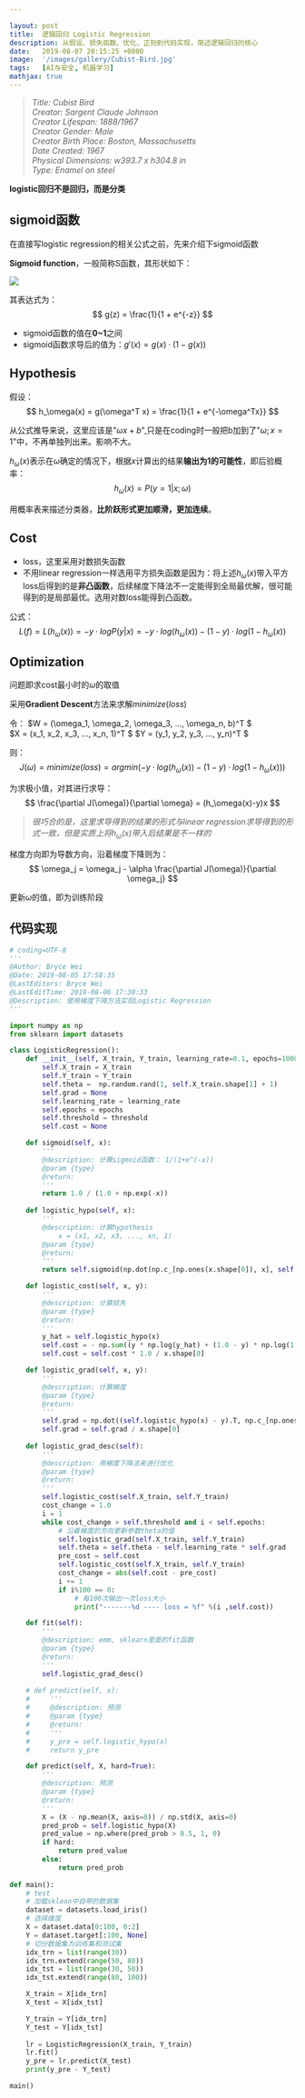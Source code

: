 ```yaml
---

layout: post
title:  逻辑回归 Logistic Regression
description: 从假设、损失函数、优化、正则到代码实现，简述逻辑回归的核心
date:   2019-08-07 20:15:25 +0800
image:  '/images/gallery/Cubist-Bird.jpg'
tags:   [AI与安全, 机器学习]
mathjax: true
---
```


> <cite>Title: Cubist Bird  
Creator: Sargent Claude Johnson  
Creator Lifespan: 1888/1967  
Creator Gender: Male  
Creator Birth Place: Boston, Massachusetts  
Date Created: 1967  
Physical Dimensions: w393.7 x h304.8 in  
Type: Enamel on steel  </cite>  

**logistic回归不是回归，而是分类**

## sigmoid函数  

在直接写logistic regression的相关公式之前，先来介绍下sigmoid函数  

**Sigmoid function**，一般简称S函数，其形状如下：  

<img src="/images/posts/ai_sec/sigmoid.png"/>

其表达式为：
$$
g(z) = \frac{1}{1 + e^{-z}}
$$  

- sigmoid函数的值在**0~1**之间
- sigmoid函数求导后的值为：$g'(x) = g(x)·(1-g(x))$

## Hypothesis

假设：
$$
h_\omega(x) = g(\omega^T x) = \frac{1}{1 + e^{-\omega^Tx}}
$$
  
从公式推导来说，这里应该是"$\omega x+b$",只是在coding时一般把b加到了"$\omega;x=1$"中，不再单独列出来。影响不大。  

$h_\omega(x)$表示在$\omega$确定的情况下，根据$x$计算出的结果**输出为1的可能性**，即后验概率：
$$
h_\omega(x) = P(y=1|x;\omega)
$$

用概率表来描述分类器，**比阶跃形式更加顺滑，更加连续**。

## Cost

- loss，这里采用对数损失函数
- 不用linear regression一样选用平方损失函数是因为：将上述$h_\omega(x)$带入平方loss后得到的是**非凸函数**，后续梯度下降法不一定能得到全局最优解，很可能得到的是局部最优。选用对数loss能得到凸函数。  

公式：
$$
L(f)=L(h_\omega(x)) = -y·logP(y|x) = -y·log(h_\omega(x)) - (1-y)·log(1-h_\omega(x))
$$

## Optimization

问题即求cost最小时的$\omega$的取值  

采用**Gradient Descent**方法来求解$minimize(loss)$  

令：
$W = (\omega_1, \omega_2, \omega_3, ..., \omega_n, b)^T $  
$X = (x_1, x_2, x_3, ..., x_n, 1)^T $
$Y = (y_1, y_2, y_3, ..., y_n)^T $

则：  
$$
 J(\omega) = minimize(loss) = arg min(-y·log(h_\omega(x)) - (1-y)·log(1-h_\omega(x)))
$$

为求极小值，对其进行求导：  
$$
 \frac{\partial J(\omega)}{\partial \omega} = (h_\omega(x)-y)x
$$

> <cite>很巧合的是，这里求导得到的结果的形式与linear regression求导得到的形式一致，但是实质上将$h_\omega(x)$带入后结果是不一样的</cite>

梯度方向即为导数方向，沿着梯度下降则为：  
$$
\omega_j = \omega_j - \alpha \frac{\partial J(\omega)}{\partial \omega_j}
$$

更新$\omega$的值，即为训练阶段  

## 代码实现

```python
# coding=UTF-8
'''
@Author: Bryce Wei
@Date: 2019-08-05 17:58:35
@LastEditors: Bryce Wei
@LastEditTime: 2019-08-06 17:30:33
@Description: 使用梯度下降方法实现Logistic Regression
'''

import numpy as np 
from sklearn import datasets

class LogisticRegression():
    def __init__(self, X_train, Y_train, learning_rate=0.1, epochs=10000, threshold=0.0001):
        self.X_train = X_train
        self.Y_train = Y_train
        self.theta =  np.random.rand(1, self.X_train.shape[1] + 1)
        self.grad = None
        self.learning_rate = learning_rate
        self.epochs = epochs
        self.threshold = threshold
        self.cost = None

    def sigmoid(self, x):
        '''
        @description: 计算sigmoid函数： 1/(1+e^(-x))
        @param {type} 
        @return: 
        '''
        return 1.0 / (1.0 + np.exp(-x))
        
    def logistic_hypo(self, x):
        '''
        @description: 计算hypothesis
            x = (x1, x2, x3, ..., xn, 1)
        @param {type} 
        @return: 
        '''
        return self.sigmoid(np.dot(np.c_[np.ones(x.shape[0]), x], self.theta.T))

    def logistic_cost(self, x, y):
        '''
        @description: 计算损失
        @param {type} 
        @return: 
        '''
        y_hat = self.logistic_hypo(x)
        self.cost = - np.sum((y * np.log(y_hat) + (1.0 - y) * np.log(1.0 - y_hat)))
        self.cost = self.cost * 1.0 / x.shape[0]

    def logistic_grad(self, x, y):
        '''
        @description: 计算梯度
        @param {type} 
        @return: 
        '''
        self.grad = np.dot((self.logistic_hypo(x) - y).T, np.c_[np.ones(x.shape[0]), x])
        self.grad = self.grad / x.shape[0]
        
    def logistic_grad_desc(self):
        '''
        @description: 用梯度下降法来进行优化
        @param {type} 
        @return: 
        '''
        self.logistic_cost(self.X_train, self.Y_train)
        cost_change = 1.0
        i = 1
        while cost_change > self.threshold and i < self.epochs:
            # 沿着梯度的方向更新参数theta的值
            self.logistic_grad(self.X_train, self.Y_train)
            self.theta = self.theta - self.learning_rate * self.grad
            pre_cost = self.cost
            self.logistic_cost(self.X_train, self.Y_train)
            cost_change = abs(self.cost - pre_cost)
            i += 1
            if i%100 == 0:
                # 每100次输出一次loss大小
                print("-------%d ---- loss = %f" %(i ,self.cost))

    def fit(self):
        '''
        @description: emm, sklearn里面的fit函数 
        @param {type} 
        @return: 
        '''
        self.logistic_grad_desc()
        
    # def predict(self, x):
    #     '''
    #     @description: 预测
    #     @param {type} 
    #     @return: 
    #     '''
    #     y_pre = self.logistic_hypo(x)
    #     return y_pre

    def predict(self, X, hard=True):
        '''
        @description: 预测 
        @param {type} 
        @return: 
        '''
        X = (X - np.mean(X, axis=0)) / np.std(X, axis=0)
        pred_prob = self.logistic_hypo(X)
        pred_value = np.where(pred_prob > 0.5, 1, 0)
        if hard:
            return pred_value
        else:
            return pred_prob
    
def main():
    # test
    # 加载sklean中自带的数据集
    dataset = datasets.load_iris()
    # 选择维度
    X = dataset.data[0:100, 0:2]
    Y = dataset.target[:100, None]
    # 切分数据集为训练集和测试集
    idx_trn = list(range(30))
    idx_trn.extend(range(50, 80))
    idx_tst = list(range(30, 50))
    idx_tst.extend(range(80, 100))

    X_train = X[idx_trn]
    X_test = X[idx_tst]

    Y_train = Y[idx_trn]
    Y_test = Y[idx_tst]
    
    lr = LogisticRegression(X_train, Y_train)
    lr.fit()
    y_pre = lr.predict(X_test)
    print(y_pre - Y_test)

main()

```
